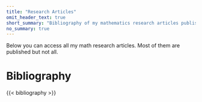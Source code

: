 ```yaml
---
title: "Research Articles"
omit_header_text: true
short_summary: "Bibliography of my mathematics research articles published or unpublished"
no_summary: true
---
```

Below you can access all my math research articles. Most of them are
published but not all. 


# Bibliography

{{< bibliography >}}


